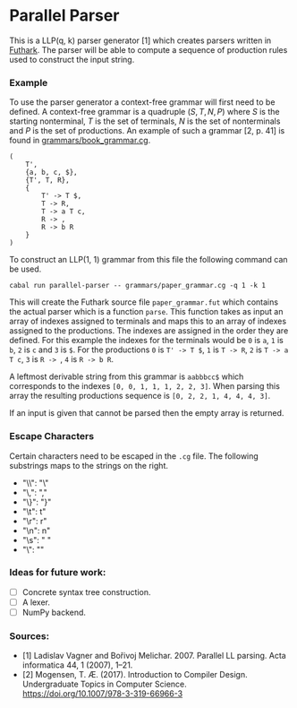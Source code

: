# Parallel Parser
This is a LLP(q, k) parser generator [1] which creates parsers written in [Futhark](https://futhark-lang.org/). The parser will be able to compute a sequence of production rules used to construct the input string.
### Example
To use the parser generator a context-free grammar will first need to be defined. A context-free grammar is a quadruple $(S, T, N, P)$ where $S$ is the starting nonterminal, $T$ is the set of terminals, $N$ is the set of nonterminals and $P$ is the set of productions. An example of such a grammar [2, p. 41] is found in [grammars/book_grammar.cg](grammars/book_grammar.cg).
```
(
    T',
    {a, b, c, $},
    {T', T, R},
    {
        T' -> T $,
        T -> R,
        T -> a T c,
        R -> ,
        R -> b R
    }
)
```
To construct an LLP(1, 1) grammar from this file the following command can be used.
```
cabal run parallel-parser -- grammars/paper_grammar.cg -q 1 -k 1
```
This will create the Futhark source file `paper_grammar.fut` which contains the actual parser which is a function `parse`. This function takes as input an array of indexes assigned to terminals and maps this to an array of indexes assigned to the productions. The indexes are assigned in the order they are defined. For this example the indexes for the terminals would be `0` is `a`, `1` is `b`, `2` is `c` and `3` is `$`. For the productions `0` is `T' -> T $`, `1` is `T -> R`, `2` is `T -> a T c`, `3` is `R -> `, `4` is `R -> b R`.

A leftmost derivable string from this grammar is `aabbbcc$` which corresponds to the indexes `[0, 0, 1, 1, 1, 2, 2, 3]`. When parsing this array the resulting productions sequence is `[0, 2, 2, 1, 4, 4, 4, 3]`.

If an input is given that cannot be parsed then the empty array is returned.

### Escape Characters
Certain characters need to be escaped in the `.cg` file. The following substrings maps to the strings on the right.
- "\\\\": "\\"
- "\\,": ","
- "\\}": "}"
- "\\t": t"
- "\\r": r"
- "\\n": n"
- "\\s": " "
- "\\": ""

### Ideas for future work:
 - [ ] Concrete syntax tree construction.
 - [ ] A lexer.
 - [ ] NumPy backend.

### Sources:
- [1] Ladislav Vagner and Bořivoj Melichar. 2007. Parallel LL parsing. Acta informatica 44, 1 (2007), 1–21.
- [2] Mogensen, T. Æ. (2017). Introduction to Compiler Design. Undergraduate Topics in Computer Science. https://doi.org/10.1007/978-3-319-66966-3